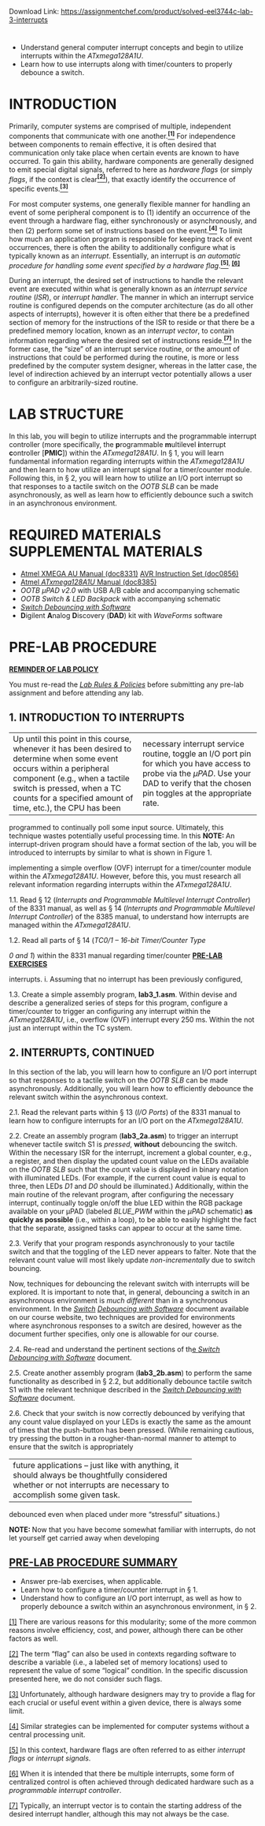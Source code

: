 Download Link: https://assignmentchef.com/product/solved-eel3744c-lab-3-interrupts
<br>
<h1></h1>

<ul>

 <li>Understand general computer interrupt concepts and begin to utilize interrupts within the <em>ATxmega128A1U</em>.</li>

 <li>Learn how to use interrupts along with timer/counters to properly debounce a switch.</li>

</ul>

<h1>INTRODUCTION</h1>

Primarily, computer systems are comprised of multiple, independent components that communicate with one another.<a href="#_ftn1" name="_ftnref1"><strong><sup>[1]</sup></strong></a> For independence between components to remain effective, it is often desired that communication only take place when certain events are known to have occurred. To gain this ability, hardware components are generally designed to emit special digital signals, referred to here as <em>hardware flags</em> (or simply <em>flags</em>, if the context is clear<a href="#_ftn2" name="_ftnref2"><strong><sup>[2]</sup></strong></a>), that exactly identify the occurrence of specific events.<a href="#_ftn3" name="_ftnref3"><strong><sup>[3]</sup></strong></a>

For most computer systems, one generally flexible manner for handling an event of some peripheral component is to (1) identify an occurrence of the event through a hardware flag, either synchronously or asynchronously, and then (2) perform some set of instructions based on the event.<a href="#_ftn4" name="_ftnref4"><strong><sup>[4]</sup></strong></a>  To limit how much an application program is responsible for keeping track of event occurrences, there is often the ability to additionally configure what is typically known as an <em>interrupt</em>.  Essentially, an interrupt is <em>an automatic procedure for handling some event specified by a hardware flag</em>.<a href="#_ftn5" name="_ftnref5"><strong><sup>[5]</sup></strong></a><sup>, <a href="#_ftn6" name="_ftnref6"><strong>[6]</strong></a></sup>

During an interrupt, the desired set of instructions to handle the relevant event are executed within what is generally known as an <em>interrupt service routine </em>(<em>ISR</em>), or <em>interrupt handler</em>. The manner in which an interrupt service routine is configured depends on the computer architecture (as do all other aspects of interrupts), however it is often either that there be a predefined section of memory for the instructions of the ISR to reside or that there be a predefined memory location, known as an <em>interrupt vector</em>, to contain information regarding where the desired set of instructions reside.<a href="#_ftn7" name="_ftnref7"><strong><sup>[7]</sup></strong></a> In the former case, the “size” of an interrupt service routine, or the amount of instructions that could be performed during the routine, is more or less predefined by the computer system designer, whereas in the latter case, the level of indirection achieved by an interrupt vector potentially allows a user to configure an arbitrarily-sized routine.

<h1>LAB STRUCTURE</h1>

In this lab, you will begin to utilize interrupts and the programmable interrupt controller (more specifically, the <strong>p</strong>rogrammable <strong>m</strong>ultilevel <strong>i</strong>nterrupt <strong>c</strong>ontroller [<strong>PMIC</strong>]) within the <em>ATxmega128A1U</em>. In § 1, you will learn fundamental information regarding interrupts within the <em>ATxmega128A1U</em> and then learn to how utilize an interrupt signal for a timer/counter module. Following this, in § 2, you will learn how to utilize an I/O port interrupt so that responses to a tactile switch on the <em>OOTB SLB </em>can be made asynchronously, as well as learn how to efficiently debounce such a switch in an asynchronous environment.




<h1>REQUIRED MATERIALS                                       SUPPLEMENTAL MATERIALS</h1>

<ul>

 <li><a href="https://mil.ufl.edu/3744/docs/XMEGA/doc8331_XMEGA_AU_Manual.pdf">Atmel XMEGA AU Manual (doc8331)</a> <a href="https://mil.ufl.edu/3744/docs/XMEGA/doc0856_AVR_Instruction_Set.pdf">AVR Instruction Set (doc0856)</a></li>

 <li><a href="https://mil.ufl.edu/3744/docs/XMEGA/doc8385_ATxmega128A1U_Manual.pdf">Atmel </a><a href="https://mil.ufl.edu/3744/docs/XMEGA/doc8385_ATxmega128A1U_Manual.pdf"><em>ATxmega128A1U</em></a><a href="https://mil.ufl.edu/3744/docs/XMEGA/doc8385_ATxmega128A1U_Manual.pdf"> Manual (doc8385)</a></li>

 <li><em>OOTB µPAD v2.0</em> with USB A/B cable and accompanying schematic</li>

 <li><em>OOTB Switch &amp; LED Backpack </em>with accompanying schematic</li>

 <li><a href="https://mil.ufl.edu/3744/docs/switch_debouncing_with_software.pdf"><em>Switch Debouncing with Software</em></a></li>

 <li><strong>D</strong>igilent <strong>A</strong>nalog <strong>D</strong>iscovery (<strong>DAD</strong>) kit with <em>WaveForms </em>software</li>

</ul>




<h1>PRE-LAB PROCEDURE</h1>

<strong><u>REMINDER OF LAB POLICY</u></strong>

You must re-read the <a href="https://mil.ufl.edu/3744/admin/Lab%20Rules%20%26%20Policies.pdf"><em>Lab Rules &amp; Policies</em></a> before submitting any pre-lab assignment and before attending any lab.

<h2>1. INTRODUCTION TO INTERRUPTS</h2>

<table width="733">

 <tbody>

  <tr>

   <td width="389">Up until this point in this course, whenever it has been desired to determine when some event occurs within a peripheral component (e.g., when a tactile switch is pressed, when a TC counts for a specified amount of time, etc.), the CPU has been</td>

   <td width="344">necessary interrupt service routine, toggle an I/O port pin for which you have access to probe via the <em>µPAD</em>. Use your DAD to verify that the chosen pin toggles at the appropriate rate.</td>

  </tr>

 </tbody>

</table>

programmed to continually poll some input source. Ultimately, this technique wastes potentially useful processing time. In this <strong>NOTE: </strong>An interrupt-driven program should have a format section of the lab, you will be introduced to interrupts by similar to what is shown in Figure 1.

implementing a simple overflow (OVF) interrupt for a timer/counter module within the <em>ATxmega128A1U</em>. However, before this, you must research all relevant information regarding interrupts within the <em>ATxmega128A1U</em>.

1.1. Read § 12 (<em>Interrupts and Programmable Multilevel Interrupt Controller</em>) of the 8331 manual, as well as § 14 (<em>Interrupts and Programmable Multilevel Interrupt Controller</em>) of the 8385 manual, to understand how interrupts are managed within the <em>ATxmega128A1U</em>.

1.2. Read all parts of § 14 (<em>TC0/1 – 16-bit Timer/Counter Type </em>

<em>0 and 1</em>) within the 8331 manual regarding timer/counter                <strong><u>PRE-LAB EXERCISES</u></strong><strong>  </strong>

interrupts.                                                                                                      i.               Assuming that no interrupt has been previously configured,

1.3. Create a simple assembly program, <strong>lab3_1.asm</strong>. Within devise and describe a generalized series of steps for this program, configure a timer/counter to trigger an configuring any interrupt within the <em>ATxmega128A1U</em>, i.e., overflow (OVF) interrupt every 250 ms. Within the not just an interrupt within the TC system.

<h2>2. INTERRUPTS, CONTINUED</h2>




In this section of the lab, you will learn how to configure an I/O port interrupt so that responses to a tactile switch on the <em>OOTB SLB </em>can be made asynchronously. Additionally, you will learn how to efficiently debounce the relevant switch within the asynchronous context.

2.1. Read the relevant parts within § 13 (<em>I/O Ports</em>) of the 8331 manual to learn how to configure interrupts for an I/O port on the <em>ATxmega128A1U</em>.

2.2. Create an assembly program (<strong>lab3_2a.asm</strong>) to trigger an interrupt whenever tactile switch S1 is <em>pressed</em>, <strong>without</strong> debouncing the switch. Within the necessary ISR for the interrupt, increment a global counter, e.g., a register, and then display the updated count value on the LEDs available on the <em>OOTB</em> <em>SLB</em> such that the count value is displayed in binary notation with illuminated LEDs. (For example, if the current count value is equal to three, then LEDs <em>D1</em> and <em>D0</em> should be illuminated.) Additionally, within the main routine of the relevant program, after configuring the necessary interrupt, continually toggle on/off the blue LED within the RGB package available on your µPAD (labeled <em>BLUE_PWM</em> within the <em>µPAD</em> schematic)<strong> as quickly as possible</strong> (i.e., within a loop), to be able to easily highlight the fact that the separate, assigned tasks can appear to occur at the same time.

2.3. Verify that your program responds asynchronously to your tactile switch and that the toggling of the LED never appears to falter. Note that the relevant count value will most likely update <em>non-incrementally</em> due to switch bouncing.

Now, techniques for debouncing the relevant switch with interrupts will be explored. It is important to note that, in general, debouncing a switch in an asynchronous environment is <em>much</em> <em>different</em> than in a synchronous environment. In the <a href="https://mil.ufl.edu/3744/docs/switch_debouncing_with_software.pdf"><em>Switch</em></a> <a href="https://mil.ufl.edu/3744/docs/switch_debouncing_with_software.pdf"><em>Debouncing with Software</em></a> document available on our course website, two techniques are provided for environments where asynchronous responses to a switch are desired, however as the document further specifies, only one is allowable for our course.

2.4. Re-read and understand the pertinent sections of th<a href="https://mil.ufl.edu/3744/docs/switch_debouncing_with_software.pdf">e </a><a href="https://mil.ufl.edu/3744/docs/switch_debouncing_with_software.pdf"><em>Switch</em></a> <a href="https://mil.ufl.edu/3744/docs/switch_debouncing_with_software.pdf"><em>Debouncing with Software</em></a> document.

2.5. Create another assembly program (<strong>lab3_2b.asm</strong>) to perform the same functionality as described in § 2.2, but additionally debounce tactile switch S1 with the relevant technique described in the <a href="https://mil.ufl.edu/3744/docs/switch_debouncing_with_software.pdf"><em>Switch Debouncing with</em></a> <a href="https://mil.ufl.edu/3744/docs/switch_debouncing_with_software.pdf"><em>Software</em></a> document.

2.6. Check that your switch is now correctly debounced by verifying that any count value displayed on your LEDs is exactly the same as the amount of times that the push-button has been pressed. (While remaining cautious, try pressing the button in a rougher-than-normal manner to attempt to ensure that the switch is appropriately




<table width="356">

 <tbody>

  <tr>

   <td width="356">future applications – just like with anything, it should always be thoughtfully considered whether or not interrupts are necessary to accomplish some given task.</td>

  </tr>

 </tbody>

</table>

debounced even when placed under more “stressful” situations.)

<strong>NOTE: </strong>Now that you have become somewhat familiar with interrupts, do not let yourself get carried away when developing




<h2><u>PRE-LAB PROCEDURE SUMMARY</u></h2>

<ul>

 <li>Answer pre-lab exercises, when applicable.</li>

 <li>Learn how to configure a timer/counter interrupt in § 1.</li>

 <li>Understand how to configure an I/O port interrupt, as well as how to properly debounce a switch within an asynchronous environment, in § 2.</li>

</ul>

<a href="#_ftnref1" name="_ftn1">[1]</a> There are various reasons for this modularity; some of the more common reasons involve efficiency, cost, and power, although there can be other factors as well.<strong>  </strong>

<a href="#_ftnref2" name="_ftn2">[2]</a> The term “flag” can also be used in contexts regarding software to describe a variable (i.e., a labeled set of memory locations) used to represent the value of some “logical” condition. In the specific discussion presented here, we do not consider such flags.

<a href="#_ftnref3" name="_ftn3">[3]</a> Unfortunately, although hardware designers may try to provide a flag for each crucial or useful event within a given device, there is always some limit.

<a href="#_ftnref4" name="_ftn4">[4]</a> Similar strategies can be implemented for computer systems without a central processing unit.

<a href="#_ftnref5" name="_ftn5">[5]</a> In this context, hardware flags are often referred to as either <em>interrupt flags</em> or <em>interrupt signals</em>.

<a href="#_ftnref6" name="_ftn6">[6]</a> When it is intended that there be multiple interrupts, some form of centralized control is often achieved through dedicated hardware such as a <em>programmable interrupt controller</em>.

<a href="#_ftnref7" name="_ftn7">[7]</a> Typically, an interrupt vector is to contain the starting address of the desired interrupt handler, although this may not always be the case.